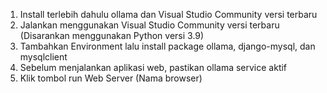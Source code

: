 1. Install terlebih dahulu ollama dan Visual Studio Community versi terbaru
2. Jalankan menggunakan Visual Studio Community versi terbaru (Disarankan menggunakan Python versi 3.9)
3. Tambahkan Environment lalu install package ollama, django-mysql, dan mysqlclient
4. Sebelum menjalankan aplikasi web, pastikan ollama service aktif
5. Klik tombol run Web Server (Nama browser)
